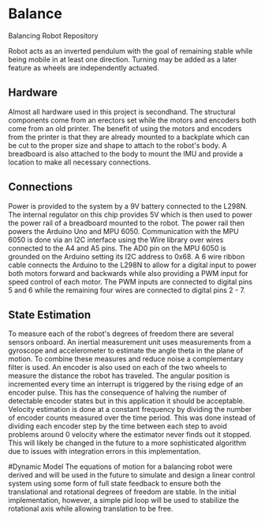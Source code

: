 # Balance
Balancing Robot Repository

Robot acts as an inverted pendulum with the goal of remaining stable while being mobile in at least one direction. Turning may be added as a later feature as wheels are independently actuated.

## Hardware
Almost all hardware used in this project is secondhand. The structural components come from an erectors set while the motors and encoders both come from an old printer. The benefit of using the motors and encoders from the printer is that they are already mounted to a backplate which can be cut to the proper size and shape to attach to the robot's body. A breadboard is also attached to the body to mount the IMU and provide a location to make all necessary connections.

## Connections
Power is provided to the system by a 9V battery connected to the L298N. The internal regulator on this chip provides 5V which is then used to power the power rail of a breadboard mounted to the robot. The power rail then powers the Arduino Uno and MPU 6050. Communication with the MPU 6050 is done via an I2C interface using the Wire library over wires connected to the A4 and A5 pins. The AD0 pin on the MPU 6050 is grounded on the Arduino setting its I2C address to 0x68. A 6 wire ribbon cable connects the Arduino to the L298N to allow for a digital input to power both motors forward and backwards while also providing a PWM input for speed control of each motor. The PWM inputs are connected to digital pins 5 and 6 while the remaining four wires are connected to digital pins 2 - 7.

## State Estimation
To measure each of the robot's degrees of freedom there are several sensors onboard. An inertial measurement unit uses measurements from a gyroscope and accelerometer to estimate the angle theta in the plane of motion. To combine these measures and reduce noise a complementary filter is used. An encoder is also used on each of the two wheels to measure the distance the robot has traveled. The angular position is incremented every time an interrupt is triggered by the rising edge of an encoder pulse. This has the consequence of halving the number of detectable encoder states but in this application it should be acceptable. Velocity estimation is done at a constant frequency by dividing the number of encoder counts measured over the time period. This was done instead of dividing each encoder step by the time between each step to avoid problems around 0 velocity where the estimator never finds out it stopped. This will likely be changed in the future to a more sophisticated algorithm due to issues with integration errors in this implementation.

#Dynamic Model
The equations of motion for a balancing robot were derived and will be used in the future to simulate and design a linear control system using some form of full state feedback to ensure both the translational and rotational degrees of freedom are stable. In the initial implementation, however, a simple pid loop will be used to stabilize the rotational axis while allowing translation to be free.
